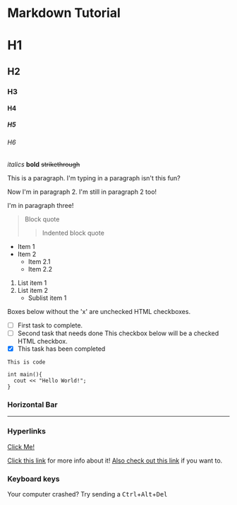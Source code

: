 # Markdown Tutorial

# H1
## H2
### H3
#### H4
##### H5
###### H6

*italics*
**bold**
~~strikethrough~~

This is a paragraph. I'm typing in a paragraph isn't this fun?

Now I'm in paragraph 2.
I'm still in paragraph 2 too!


I'm in paragraph three!

> Block quote
>> Indented block quote

- Item 1
- Item 2
  - Item 2.1
  - Item 2.2

1. List item 1
2. List item 2
    + Sublist item 1


Boxes below without the 'x' are unchecked HTML checkboxes.
- [ ] First task to complete.
- [ ] Second task that needs done
This checkbox below will be a checked HTML checkbox.
- [x] This task has been completed

```This is code```

```
int main(){
  cout << "Hello World!";
}
```

### Horizontal Bar
---

### Hyperlinks
[Click Me!](https://agrim123.github.io/)

[Click this link][link1] for more info about it!
[Also check out this link][foobar] if you want to.

[link1]: http://test.com/ "Cool!"
[foobar]: http://foobar.biz/ "Alright!"


### Keyboard keys
Your computer crashed? Try sending a
<kbd>Ctrl</kbd>+<kbd>Alt</kbd>+<kbd>Del</kbd>

